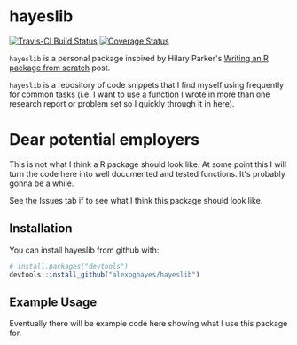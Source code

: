 
<!-- README.md is generated from README.Rmd. Please edit that file -->
hayeslib
========

[![Travis-CI Build Status](https://travis-ci.org/alexpghayes/hayeslib.svg?branch=master)](https://travis-ci.org/alexpghayes/hayeslib) [![Coverage Status](https://img.shields.io/codecov/c/github/alexpghayes/hayeslib/master.svg)](https://codecov.io/github/alexpghayes/hayeslib?branch=master)

`hayeslib` is a personal package inspired by Hilary Parker's [Writing an R package from scratch](https://hilaryparker.com/2014/04/29/writing-an-r-package-from-scratch/) post.

`hayeslib` is a repository of code snippets that I find myself using frequently for common tasks (i.e. I want to use a function I wrote in more than one research report or problem set so I quickly through it in here).

Dear potential employers
========================

This is not what I think a R package should look like. At some point this I will turn the code here into well documented and tested functions. It's probably gonna be a while.

See the Issues tab if to see what I think this package should look like.

Installation
------------

You can install hayeslib from github with:

``` r
# install.packages("devtools")
devtools::install_github("alexpghayes/hayeslib")
```

Example Usage
-------------

Eventually there will be example code here showing what I use this package for.
